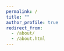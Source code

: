 ```yaml
---
permalink: /
title: ""
author_profile: true
redirect_from: 
  - /about/
  - /about.html
---
```


<!-- <!DOCTYPE html> -->
<html lang="en">
<head>
    <meta charset="UTF-8">
    <meta name="viewport" content="width=device-width, initial-scale=1.0">
    <script src="https://cdn.tailwindcss.com"></script>
    <link rel="stylesheet" href="https://cdnjs.cloudflare.com/ajax/libs/font-awesome/6.4.0/css/all.min.css">
    <style>
        @keyframes fadeInUp {
            from { opacity: 0; transform: translateY(30px); }
            to { opacity: 1; transform: translateY(0); }
        }
        
        @keyframes slideInLeft {
            from { opacity: 0; transform: translateX(-30px); }
            to { opacity: 1; transform: translateX(0); }
        }
        
        .hero-animate { 
            animation: fadeInUp 0.8s ease-out; 
        }
        
        .section-animate { 
            animation: slideInLeft 0.6s ease-out;
            animation-fill-mode: forwards;
        }
        
        .award-item {
            animation: fadeInUp 0.6s ease-out forwards;
            opacity: 0;
        }
        
        .award-item:nth-child(1) { animation-delay: 0.1s; }
        .award-item:nth-child(2) { animation-delay: 0.2s; }
        .award-item:nth-child(3) { animation-delay: 0.3s; }
        .award-item:nth-child(4) { animation-delay: 0.4s; }
        
        .highlight-text {
            background: linear-gradient(135deg, #667eea 0%, #764ba2 100%);
            -webkit-background-clip: text;
            -webkit-text-fill-color: transparent;
            background-clip: text;
        }
        
        .badge {
            transition: all 0.3s ease;
        }
        
        .badge:hover {
            transform: translateY(-2px);
            box-shadow: 0 10px 20px rgba(0,0,0,0.1);
        }
        
        .link-hover {
            position: relative;
            transition: all 0.3s ease;
        }
        
        .link-hover::after {
            content: '';
            position: absolute;
            bottom: -2px;
            left: 0;
            width: 0;
            height: 2px;
            background: linear-gradient(90deg, #4f46e5, #ec4899);
            transition: width 0.3s ease;
        }
        
        .link-hover:hover::after {
            width: 100%;
        }
        
        /* Override Jekyll's content width restrictions */
        .page__content {
            max-width: none !important;
            width: 100% !important;
        }
        
        .page__content .page__inner-wrap {
            max-width: none !important;
        }
        
        /* Ensure full width utilization */
        .container-override {
            margin-left: auto;
            margin-right: auto;
            padding-left: 1rem;
            padding-right: 1rem;
            width: 100%;
            max-width: 1200px;
        }
        
        @media (min-width: 1024px) {
            .container-override {
                max-width: 1400px;
                padding-left: 2rem;
                padding-right: 2rem;
            }
        }
    </style>
</head>
<body class="bg-gray-50">
    <div class="container-override py-8">
        <!-- Hero Section -->
        <div class="hero-animate mb-12">
            <div class="bg-gradient-to-br from-blue-50 via-indigo-50 to-purple-50 rounded-2xl p-10 shadow-lg">
                <h1 class="text-4xl font-bold text-gray-800 mb-6">
                    Hi there! 👋 <span class="highlight-text">Welcome to My Digital Space</span>
                </h1>
                
                <div class="bg-white/80 backdrop-blur-sm rounded-xl p-8 shadow-md">
                    <h2 class="text-2xl font-semibold text-gray-800 mb-4 flex items-center">
                        <i class="fas fa-graduation-cap text-blue-600 mr-3"></i>
                        About Me
                    </h2>
                    <p class="text-lg leading-relaxed text-gray-700">
                        I'm a senior <strong class="text-blue-600">Computer Science</strong> student at 
                        <a href="https://www.zju.edu.cn/english/" class="link-hover text-blue-600 font-medium">Zhejiang University</a>, 
                        pursuing an honors degree from the 
                        <a href="http://ckc.zju.edu.cn" class="link-hover text-blue-600 font-medium">Chu Kochen Honors College</a>. 
                        Currently, I'm a research intern at <strong class="text-red-600">Berkeley AI Research (BAIR)</strong> lab, UC Berkeley, 
                        working under the guidance of 
                        <a href="https://people.eecs.berkeley.edu/~xdwang/" class="link-hover text-blue-600 font-medium">Xudong Wang</a> 
                        and <a href="https://people.eecs.berkeley.edu/~trevor/" class="link-hover text-blue-600 font-medium">Prof. Trevor Darrell</a>.
                    </p>
                </div>
            </div>
        </div>

        <!-- Research Focus Section -->
        <div class="section-animate mb-12">
            <div class="bg-white rounded-xl p-10 shadow-lg">
                <h2 class="text-2xl font-bold text-gray-800 mb-6 flex items-center">
                    <i class="fas fa-microscope text-indigo-600 mr-3"></i>
                    Research Focus
                </h2>
                <p class="text-lg text-gray-700 leading-relaxed">
                    My research journey centers around <strong class="text-indigo-600">Computer Vision</strong> and <strong class="text-indigo-600">Generative AI</strong>. 
                    I'm particularly excited about building <strong class="text-purple-600">Unified Multi-modal Models</strong> that bridge the gap between text and vision. 
                    My previous work has focused on <strong class="text-pink-600">Controllable Text-to-Image Generation</strong>, including Layout-to-Image synthesis and advanced Image Editing techniques.
                </p>
            </div>
        </div>

        <!-- Awards Section -->
        <div class="section-animate mb-12">
            <div class="bg-white rounded-xl p-10 shadow-lg">
                <h2 class="text-2xl font-bold text-gray-800 mb-6 flex items-center">
                    <i class="fas fa-trophy text-yellow-600 mr-3"></i>
                    Selected Honors and Awards
                </h2>
                
                <div class="space-y-4">
                    <div class="award-item flex items-start p-4 bg-gradient-to-r from-yellow-50 to-orange-50 rounded-lg border-l-4 border-yellow-500">
                        <div class="badge bg-yellow-500 text-white px-3 py-1 rounded-full text-sm font-semibold mr-4 mt-1">
                            🏆 2025
                        </div>
                        <div>
                            <h3 class="font-semibold text-gray-800">SenseTime Scholarship</h3>
                            <p class="text-gray-600 text-sm">Top 30 recipients annually in China</p>
                        </div>
                    </div>
                    
                    <div class="award-item flex items-start p-4 bg-gradient-to-r from-purple-50 to-indigo-50 rounded-lg border-l-4 border-purple-500">
                        <div class="badge bg-purple-500 text-white px-3 py-1 rounded-full text-sm font-semibold mr-4 mt-1">
                            🥇 2022
                        </div>
                        <div>
                            <h3 class="font-semibold text-gray-800">ICPC Gold Medal</h3>
                            <p class="text-gray-600 text-sm">International Collegiate Programming Contest, Shenyang Site</p>
                        </div>
                    </div>
                    
                    <div class="award-item flex items-start p-4 bg-gradient-to-r from-pink-50 to-rose-50 rounded-lg border-l-4 border-pink-500">
                        <div class="badge bg-pink-500 text-white px-3 py-1 rounded-full text-sm font-semibold mr-4 mt-1">
                            🥇 2022
                        </div>
                        <div>
                            <h3 class="font-semibold text-gray-800">CCPC Gold Medal</h3>
                            <p class="text-gray-600 text-sm">China Collegiate Programming Contest, Guangzhou Site</p>
                        </div>
                    </div>
                    
                    <div class="award-item flex items-start p-4 bg-gradient-to-r from-blue-50 to-cyan-50 rounded-lg border-l-4 border-blue-500">
                        <div class="badge bg-blue-500 text-white px-3 py-1 rounded-full text-sm font-semibold mr-4 mt-1">
                            🥇 2023/24
                        </div>
                        <div>
                            <h3 class="font-semibold text-gray-800">ZJCPC Gold Medal</h3>
                            <p class="text-gray-600 text-sm">Zhejiang Provincial Collegiate Programming Contest</p>
                        </div>
                    </div>
                </div>
            </div>
        </div>

        <!-- Vision Section -->
        <div class="section-animate mb-12">
            <div class="bg-gradient-to-br from-indigo-50 via-purple-50 to-pink-50 rounded-xl p-8 shadow-lg">
                <h2 class="text-2xl font-bold text-gray-800 mb-6 flex items-center">
                    <i class="fas fa-palette text-pink-600 mr-3"></i>
                    My Vision
                </h2>
                <blockquote class="text-xl font-medium text-gray-700 italic leading-relaxed border-l-4 border-pink-500 pl-6 bg-white/50 p-6 rounded-lg">
                    "My ultimate goal is to democratize creativity through AI - building models that can 
                    <strong class="highlight-text">Make Everybody Their Own Artist, Effortlessly</strong>."
                </blockquote>
                <p class="mt-4 text-gray-600">
                    💡 Have an exciting idea or want to explore potential collaborations? I'd love to hear from you!
                </p>
            </div>
        </div>

        <!-- Publications Section -->
        <div class="section-animate mb-12">
            <div class="bg-white rounded-xl p-10 shadow-lg">
                <h2 class="text-2xl font-bold text-gray-800 mb-6 flex items-center">
                    <i class="fas fa-book-open text-green-600 mr-3"></i>
                    Publications
                </h2>
                <div class="bg-gradient-to-r from-green-50 to-emerald-50 rounded-lg p-6 text-center">
                    <p class="text-gray-700 mb-4">🔬 Explore my research contributions and academic work</p>
                    <a href="https://horizonwind2004.github.io/publications/" 
                       class="inline-flex items-center px-6 py-3 bg-gradient-to-r from-green-500 to-emerald-600 text-white rounded-full shadow-lg hover:shadow-xl transition-all duration-300 transform hover:-translate-y-1">
                        <i class="fas fa-arrow-right mr-2"></i>
                        View Full Publication List
                    </a>
                </div>
            </div>
        </div>

        <!-- Miscellaneous Section -->
        <div class="section-animate">
            <div class="bg-white rounded-xl p-10 shadow-lg">
                <h2 class="text-2xl font-bold text-gray-800 mb-6 flex items-center">
                    <i class="fas fa-star text-orange-600 mr-3"></i>
Miscellaneous
                </h2>
                
                <div class="space-y-6">
                    <div class="bg-gradient-to-r from-orange-50 to-yellow-50 rounded-lg p-6">
                        <p class="text-gray-700 leading-relaxed">
                            I'm an ACGN lover, so I'm enthusiastic about the Image, Video, Music and Vocal Generation, especially the <strong>model which have a good controllability</strong>.
                        </p>
                    </div>
                    
                    <div class="bg-gradient-to-r from-indigo-50 to-blue-50 rounded-lg p-6">
                        <p class="text-gray-700 leading-relaxed mb-4">
                            Previously, I've also been a member of the ZJU ACM/ICPC team, and I've reached a rating of 
                            <span class="bg-red-500 text-white px-2 py-1 rounded font-bold">2478</span> on 
                            <a href="https://codeforces.com/profile/epyset" class="link-hover text-blue-600 font-medium">Codeforces</a>. 
                            You can check my old blog <a href="https://www.luogu.com.cn/user/77426" class="link-hover text-blue-600 font-medium">here</a> 
                            where I documented my competitive programming experiences.
                        </p>
                        
                        <div class="text-center">
                            <img src="https://cfrating.baoshuo.dev/rating?username=Epyset" 
                                 alt="Codeforces Rating Graph" 
                                 class="inline-block rounded-lg shadow-md hover:shadow-lg transition-shadow duration-300">
                        </div>
                    </div>
                </div>
            </div>
        </div>
    </div>
</body>
</html>

